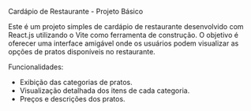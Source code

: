 Cardápio de Restaurante - Projeto Básico

Este é um projeto simples de cardápio de restaurante desenvolvido com React.js utilizando o Vite como ferramenta de construção. O objetivo é oferecer uma interface amigável onde os usuários podem visualizar as opções de pratos disponíveis no restaurante.

Funcionalidades:

- Exibição das categorias de pratos.
- Visualização detalhada dos itens de cada categoria.
- Preços e descrições dos pratos.

